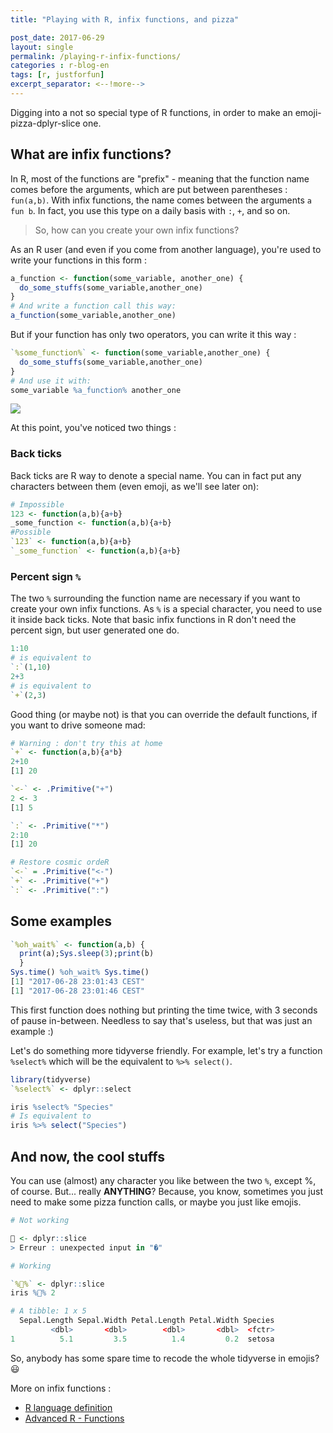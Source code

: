 ```yaml
---
title: "Playing with R, infix functions, and pizza"

post_date: 2017-06-29
layout: single
permalink: /playing-r-infix-functions/
categories : r-blog-en
tags: [r, justforfun]
excerpt_separator: <--!more--> 
---
```


Digging into a not so special type of R functions, in order to make an emoji-pizza-dplyr-slice one.



## What are infix functions? 

In R, most of the functions are "prefix" - meaning that the function name comes before the arguments, which are put between parentheses : `fun(a,b)`. With infix functions, the name comes between the arguments `a fun b`. In fact, you use this type on a daily basis with `:`, `+`, and so on. 

> So, how can you create your own infix functions? 

As an R user (and even if you come from another language), you're used to write your functions in this form : 

```r
a_function <- function(some_variable, another_one) {
  do_some_stuffs(some_variable,another_one)
}
# And write a function call this way:
a_function(some_variable,another_one)
```

But if your function has only two operators, you can write it this way : 

```r
`%some_function%` <- function(some_variable,another_one) {
  do_some_stuffs(some_variable,another_one)
}
# And use it with:
some_variable %a_function% another_one
```

![](https://media.giphy.com/media/sOGgevbtBDYKQ/giphy.gif)

At this point, you've noticed two things : 

### Back ticks 

Back ticks are R way to denote a special name. You can in fact put any characters between them (even emoji, as we'll see later on):

```r
# Impossible
123 <- function(a,b){a+b}
_some_function <- function(a,b){a+b}
#Possible
`123` <- function(a,b){a+b}
`_some_function` <- function(a,b){a+b}
```

### Percent sign `%` 

The two `%` surrounding the function name are necessary if you want to create your own infix functions. As `%` is a special character, you need to use it inside back ticks. Note that basic infix functions in R don't need the percent sign, but user generated one do. 

```r
1:10
# is equivalent to 
`:`(1,10)
2+3
# is equivalent to 
`+`(2,3)
```

Good thing (or maybe not) is that you can override the default functions, if you want to drive someone mad: 

```r
# Warning : don't try this at home 
`+` <- function(a,b){a*b}
2+10
[1] 20

`<-` <- .Primitive("+")
2 <- 3
[1] 5

`:` <- .Primitive("*")
2:10
[1] 20

# Restore cosmic ordeR 
`<-` = .Primitive("<-")
`+` <- .Primitive("+")
`:` <- .Primitive(":")
```

## Some examples 

```r
`%oh_wait%` <- function(a,b) {
  print(a);Sys.sleep(3);print(b)
  }
Sys.time() %oh_wait% Sys.time()
[1] "2017-06-28 23:01:43 CEST"
[1] "2017-06-28 23:01:46 CEST"
```

This first function does nothing but printing the time twice, with 3 seconds of pause in-between. Needless to say that's useless, but that was just an example :) 

Let's do something more tidyverse friendly. For example, let's try a function `%select%` which will be the equivalent to `%>% select()`. 

```r
library(tidyverse)
`%select%` <- dplyr::select

iris %select% "Species"
# Is equivalent to 
iris %>% select("Species")
```

## And now, the cool stuffs

You can use (almost) any character you like between the two `%`, except %, of course. But... really **ANYTHING**? Because, you know, sometimes you just need to make some pizza function calls, or maybe you just like emojis. 

```r
# Not working 

🍕 <- dplyr::slice
> Erreur : unexpected input in "�"

# Working 

`%🍕%` <- dplyr::slice
iris %🍕% 2

# A tibble: 1 x 5
  Sepal.Length Sepal.Width Petal.Length Petal.Width Species
         <dbl>       <dbl>        <dbl>       <dbl>  <fctr>
1          5.1         3.5          1.4         0.2  setosa

```

So, anybody has some spare time to recode the whole tidyverse in emojis? 😃

More on infix functions : 

+ [R language definition](https://cran.r-project.org/doc/manuals/r-release/R-lang.html#Special-operators)
+ [Advanced R - Functions](http://adv-r.had.co.nz/Functions.html)






